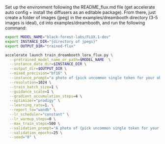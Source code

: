 Set up the environment following the README_flux.md file (get accelerate auto config + install the diffusers as an editable package). From there, just create a folder of images (jpeg) in the examples/dreambooth directory (3-5 images is ideal), cd into examples/dreambooth, and run the following command:

```bash
export MODEL_NAME="black-forest-labs/FLUX.1-dev"
export INSTANCE_DIR="{directory of jpegs}"
export OUTPUT_DIR="trained-flux"

accelerate launch train_dreambooth_lora_flux.py \
  --pretrained_model_name_or_path=$MODEL_NAME  \
  --instance_data_dir=$INSTANCE_DIR \
  --output_dir=$OUTPUT_DIR \
  --mixed_precision="bf16" \
  --instance_prompt="a photo of {pick uncommon single token for your object}" \
  --resolution=1024 \
  --train_batch_size=1 \
  --guidance_scale=1 \
  --gradient_accumulation_steps=4 \
  --optimizer="prodigy" \
  --learning_rate=1. \
  --report_to="wandb" \
  --lr_scheduler="constant" \
  --lr_warmup_steps=0 \
  --max_train_steps=500 \
  --validation_prompt="A photo of {pick uncommon single token for your object} on the moon" \
  --validation_epochs=25 \
  --seed="0" \
```